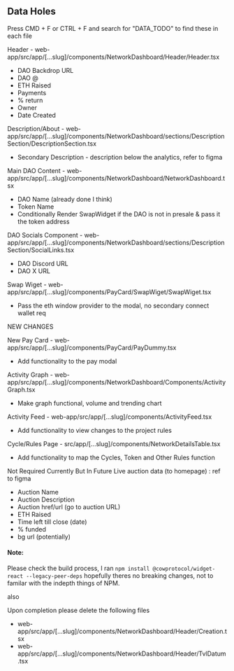 ## Data Holes
Press CMD + F or CTRL + F and search for "DATA_TODO" to find these in each file

Header - web-app/src/app/[...slug]/components/NetworkDashboard/Header/Header.tsx 
 - DAO Backdrop URL
 - DAO @
 - ETH Raised
 - Payments
 - % return
 - Owner
 - Date Created

Description/About - web-app/src/app/[...slug]/components/NetworkDashboard/sections/DescriptionSection/DescriptionSection.tsx
 - Secondary Description - description below the analytics, refer to figma

Main DAO Content - web-app/src/app/[...slug]/components/NetworkDashboard/NetworkDashboard.tsx
 - DAO Name (already done I think)
 - Token Name
 - Conditionally Render SwapWidget if the DAO is not in presale & pass it the token address

DAO Socials Component - web-app/src/app/[...slug]/components/NetworkDashboard/sections/DescriptionSection/SocialLinks.tsx
 - DAO Discord URL
 - DAO X URL

Swap Wiget - web-app/src/app/[...slug]/components/PayCard/SwapWiget/SwapWiget.tsx
 - Pass the eth window provider to the modal, no secondary connect wallet req



NEW CHANGES

New Pay Card - web-app/src/app/[...slug]/components/PayCard/PayDummy.tsx
 - Add functionality to the pay modal

Activity Graph - web-app/src/app/[...slug]/components/NetworkDashboard/Components/ActivityGraph.tsx
- Make graph functional, volume and trending chart

Activity Feed - web-app/src/app/[...slug]/components/ActivityFeed.tsx
- Add functionality to view changes to the project rules

Cycle/Rules Page - src/app/[...slug]/components/NetworkDetailsTable.tsx
 - Add functionality to map the Cycles, Token and Other Rules function

Not Required Currently But In Future
Live auction data (to homepage) : ref to figma
 - Auction Name
 - Auction Description
 - Auction href/url (go to auction URL)
 - ETH Raised
 - Time left till close (date)
 - % funded
 - bg url (potentially)


#### Note:
Please check the build process, I ran `npm install @cowprotocol/widget-react --legacy-peer-deps` hopefully theres no breaking changes, not to familar with the indepth things of NPM.

also

Upon completion please delete the following files
 - web-app/src/app/[...slug]/components/NetworkDashboard/Header/Creation.tsx
 - web-app/src/app/[...slug]/components/NetworkDashboard/Header/TvlDatum.tsx